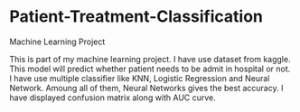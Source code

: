 # Patient-Treatment-Classification
Machine Learning Project

This is part of my machine learning project. I have use dataset from kaggle. 
This model will predict whether patient needs to be admit in hospital or not. I have use multiple classifier like KNN, Logistic Regression and Neural Network. Amoung all of them, Neural Networks gives the best accuracy.
I have displayed confusion matrix along with AUC curve.
